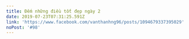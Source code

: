 ```yaml
---
title: Đếm những điều tốt đẹp ngày 2
date: 2019-07-23T07:31:25.591Z
link: 'https://www.facebook.com/vanthanhng96/posts/1094679337395029'
noPost: '#98'
---
```


